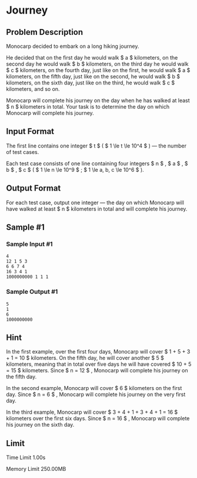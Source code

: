 # Journey

## Problem Description

Monocarp decided to embark on a long hiking journey.

He decided that on the first day he would walk $ a $ kilometers, on the second day he would walk $ b $ kilometers, on the third day he would walk $ c $ kilometers, on the fourth day, just like on the first, he would walk $ a $ kilometers, on the fifth day, just like on the second, he would walk $ b $ kilometers, on the sixth day, just like on the third, he would walk $ c $ kilometers, and so on.

Monocarp will complete his journey on the day when he has walked at least $ n $ kilometers in total. Your task is to determine the day on which Monocarp will complete his journey.

## Input Format

The first line contains one integer $ t $ ( $ 1 \le t \le 10^4 $ ) — the number of test cases.

Each test case consists of one line containing four integers $ n $ , $ a $ , $ b $ , $ c $ ( $ 1 \le n \le 10^9 $ ; $ 1 \le a, b, c \le 10^6 $ ).

## Output Format

For each test case, output one integer — the day on which Monocarp will have walked at least $ n $ kilometers in total and will complete his journey.

## Sample #1

### Sample Input #1

```
4
12 1 5 3
6 6 7 4
16 3 4 1
1000000000 1 1 1
```

### Sample Output #1

```
5
1
6
1000000000
```

## Hint

In the first example, over the first four days, Monocarp will cover $ 1 + 5 + 3 + 1 = 10 $ kilometers. On the fifth day, he will cover another $ 5 $ kilometers, meaning that in total over five days he will have covered $ 10 + 5 = 15 $ kilometers. Since $ n = 12 $ , Monocarp will complete his journey on the fifth day.

In the second example, Monocarp will cover $ 6 $ kilometers on the first day. Since $ n = 6 $ , Monocarp will complete his journey on the very first day.

In the third example, Monocarp will cover $ 3 + 4 + 1 + 3 + 4 + 1 = 16 $ kilometers over the first six days. Since $ n = 16 $ , Monocarp will complete his journey on the sixth day.

## Limit



Time Limit
1.00s

Memory Limit
250.00MB